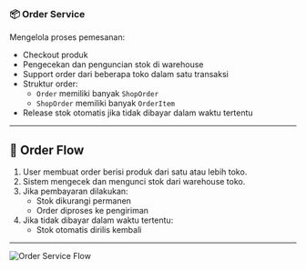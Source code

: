 ### 📦 Order Service
Mengelola proses pemesanan:

- Checkout produk
- Pengecekan dan penguncian stok di warehouse
- Support order dari beberapa toko dalam satu transaksi
- Struktur order:
    - `Order` memiliki banyak `ShopOrder`
    - `ShopOrder` memiliki banyak `OrderItem`
- Release stok otomatis jika tidak dibayar dalam waktu tertentu

---

## 🔄 Order Flow

1. User membuat order berisi produk dari satu atau lebih toko.
2. Sistem mengecek dan mengunci stok dari warehouse toko.
3. Jika pembayaran dilakukan:
    - Stok dikurangi permanen
    - Order diproses ke pengiriman
4. Jika tidak dibayar dalam waktu tertentu:
    - Stok otomatis dirilis kembali

---

![Order Service Flow](https://i.imgur.com/xdTttRN.png)
